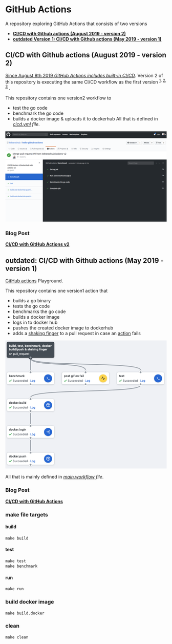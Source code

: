# GitHub Actions

A repository exploring GitHub Actions that consists of two versions
- **[CI/CD with Github actions (August 2019 - version 2) ](https://www.lotharschulz.info/2019/08/26/ci-cd-with-github-actions-v2/)**
- **[outdated Version 1: CI/CD with Github actions (May 2019 - version 1)](https://www.lotharschulz.info/2019/05/09/ci-cd-with-github-actions/)**

## CI/CD with Github actions (August 2019 - version 2)

[Since August 8th 2019 _GitHub Actions includes built-in CI/CD_](https://twitter.com/github/status/1159511691480260608). Version 2 of this repository is executing the same CI/CD workflow as the first version <sup>[1](https://www.lotharschulz.info/2019/05/09/ci-cd-with-github-actions/), [2](https://twitter.com/lothar_schulz/status/1159513737142898689), [3](https://www.linkedin.com/posts/lotharschulz_github-actions-now-with-built-in-cicd-happily-activity-6565279455458152448-ECh1) </sup>.

This repository contains one version2 workflow to
- test the go code
- benchmark the go code
- builds a docker image & uploads it to dockerhub
All that is defined in _[cicd.yml](.github/workflows/cicd.yml) file_.

![test, benchmark, docker build/push](screenshot2019-08-23--12.17.35.png) 

### Blog Post

**[CI/CD with GitHub Actions v2](https://www.lotharschulz.info/2019/08/26/ci-cd-with-github-actions-v2/)**



## outdated: CI/CD with Github actions (May 2019 - version 1)

[GitHub actions](https://github.com/features/actions) Playground. 

This repository contains one version1 action that
- builds a go binary
- tests the go code
- benchmarks the go code
- builds a docker image
- logs in to docker hub
- pushes the created docker image to dockerhub
- adds a [shaking finger](https://github.com/jessfraz/shaking-finger-action#usage) to a pull request in case an [action](https://developer.github.com/actions/creating-github-actions/creating-a-new-action/) fails


![build, test, benchmark, docker build/push & shaking finger](build_test_benchmark_docker_build_push_and_shaking_finger.png) 

All that is mainly defined in _[main.workflow](.github/main.workflow) file_.

### Blog Post

**[CI/CD with GitHub Actions](https://www.lotharschulz.info/2019/05/09/ci-cd-with-github-actions/)**

### make file targets

#### build
```
make build
```

#### test
```
make test
make benchmark
```

#### run
```
make run
```

### build docker image
```
make build.docker
```

### clean
```
make clean
```
